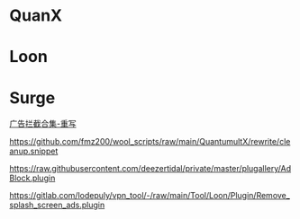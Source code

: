 # QuanX 

# Loon

# Surge

[广告拦截合集-重写](https://raw.githubusercontent.com/fmz200/wool_scripts/main/QuantumultX/rewrite/chongxie.txt)

https://github.com/fmz200/wool_scripts/raw/main/QuantumultX/rewrite/cleanup.snippet

https://raw.githubusercontent.com/deezertidal/private/master/plugallery/AdBlock.plugin

https://gitlab.com/lodepuly/vpn_tool/-/raw/main/Tool/Loon/Plugin/Remove_splash_screen_ads.plugin
